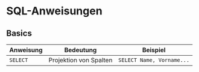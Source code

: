 # SQL-Anweisungen

## Basics

Anweisung|Bedeutung|Beispiel
---|---|---
 ``SELECT`` | Projektion von Spalten | ``SELECT Name, Vorname...`` 